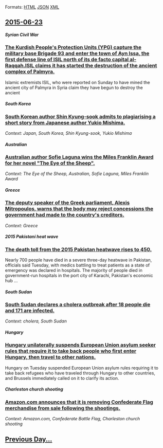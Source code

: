 
Formats: [HTML](2015/06/23/index.html)  [JSON](2015/06/23/index.json)  [XML](2015/06/23/index.xml)  

## [2015-06-23](/news/2015/06/23/index.md)

##### Syrian Civil War
### [ The Kurdish People's Protection Units (YPG) capture the military base Brigade 93 and enter the town of Ayn Issa, the first defense line of ISIL north of its de facto capital al-Raqqah.ISIL claims it has started the destruction of the ancient complex of Palmyra. ](/news/2015/06/23/the-kurdish-people-s-protection-units-ypg-capture-the-military-base-brigade-93-and-enter-the-town-of-ayn-issa-the-first-defense-line-of.md)
Islamic extremists ISIL, who were reported on Sunday to have mined the ancient city of Palmyra in Syria claim they have begun to destroy the ancient

##### South Korea
### [South Korean author Shin Kyung-sook admits to plagiarising a short story from Japanese author Yukio Mishima. ](/news/2015/06/23/south-korean-author-shin-kyung-sook-admits-to-plagiarising-a-short-story-from-japanese-author-yukio-mishima.md)
_Context: Japan, South Korea, Shin Kyung-sook, Yukio Mishima_

##### Australian
### [Australian author Sofie Laguna wins the Miles Franklin Award for her novel "The Eye of the Sheep". ](/news/2015/06/23/australian-author-sofie-laguna-wins-the-miles-franklin-award-for-her-novel-the-eye-of-the-sheep.md)
_Context: The Eye of the Sheep, Australian, Sofie Laguna, Miles Franklin Award_

##### Greece
### [The deputy speaker of the Greek parliament, Alexis Mitropoulos, warns that the body may reject concessions the government had made to the country's creditors. ](/news/2015/06/23/the-deputy-speaker-of-the-greek-parliament-alexis-mitropoulos-warns-that-the-body-may-reject-concessions-the-government-had-made-to-the-co.md)
_Context: Greece_

##### 2015 Pakistani heat wave
### [The death toll from the 2015 Pakistan heatwave rises to 450. ](/news/2015/06/23/the-death-toll-from-the-2015-pakistan-heatwave-rises-to-450.md)
Nearly 700 people have died in a severe three-day heatwave in Pakistan, officials said Tuesday, with medics battling to treat patients as a state of emergency was declared in hospitals. The majority of people died in government-run hospitals in the port city of Karachi, Pakistan&#x27;s economic hub ...

##### South Sudan
### [South Sudan declares a cholera outbreak after 18 people die and 171 are infected. ](/news/2015/06/23/south-sudan-declares-a-cholera-outbreak-after-18-people-die-and-171-are-infected.md)
_Context: cholera, South Sudan_

##### Hungary
### [Hungary unilaterally suspends European Union asylum seeker rules that require it to take back people who first enter Hungary, then travel to other nations. ](/news/2015/06/23/hungary-unilaterally-suspends-european-union-asylum-seeker-rules-that-require-it-to-take-back-people-who-first-enter-hungary-then-travel-to.md)
Hungary on Tuesday suspended European Union asylum rules requiring it to take back refugees who have traveled through Hungary to other countries, and Brussels immediately called on it to clarify its action.

##### Charleston church shooting
### [Amazon.com announces that it is removing Confederate Flag merchandise from sale following the shootings. ](/news/2015/06/23/amazon-com-announces-that-it-is-removing-confederate-flag-merchandise-from-sale-following-the-shootings.md)
_Context: Amazon.com, Confederate Battle Flag, Charleston church shooting_

## [Previous Day...](/news/2015/06/22/index.md)

